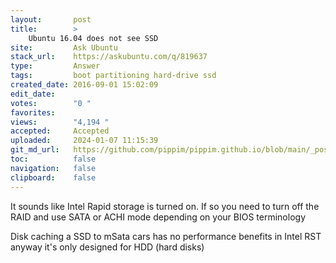 ```yaml
---
layout:       post
title:        >
    Ubuntu 16.04 does not see SSD
site:         Ask Ubuntu
stack_url:    https://askubuntu.com/q/819637
type:         Answer
tags:         boot partitioning hard-drive ssd
created_date: 2016-09-01 15:02:09
edit_date:    
votes:        "0 "
favorites:    
views:        "4,194 "
accepted:     Accepted
uploaded:     2024-01-07 11:15:39
git_md_url:   https://github.com/pippim/pippim.github.io/blob/main/_posts/2016/2016-09-01-Ubuntu-16.04-does-not-see-SSD.md
toc:          false
navigation:   false
clipboard:    false
---
```


It sounds like Intel Rapid storage is turned on. If so you need to turn off the RAID and use SATA or ACHI mode depending on your BIOS terminology

Disk caching a SSD to mSata cars has no performance benefits in Intel RST anyway it's only designed for HDD (hard disks)
